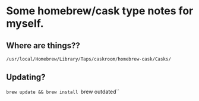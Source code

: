 # Some homebrew/cask type notes for myself.

## Where are things??
`/usr/local/Homebrew/Library/Taps/caskroom/homebrew-cask/Casks/`

## Updating?
`brew update && brew install `brew outdated``
